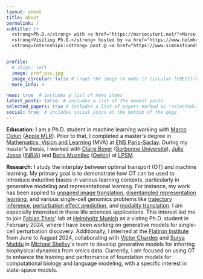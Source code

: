 ```yaml
---
layout: about
title: about
permalink: /
subtitle: |+
  <strong>Ph.D.</strong> with <a href="https://marcocuturi.net/">Marco Cuturi</a> @ <a href="https://crest.science/">CREST</a> - <a href="https://www.ensae.fr/">ENSAE</a>, <a href="https://www.ip-paris.fr/">Institut Polytechnique de Paris</a> <br>
  <strong>Visiting Ph.D.</strong> hosted by <a href="https://www.helmholtz-munich.de/en/icb/pi/fabian-theis">Fabian Theis</a> @ <a href="https://www.helmholtz-munich.de/en/icb/pi/fabian-theis">Helmholtz Munich</a>, <a href="https://www.tum.de/en/">Technical University of Munich</a> <br>
  <strong>Internships:<strong> past @ <a href="https://www.simonsfoundation.org/flatiron/">Flatiron Institute</a>, <a href="https://www.simonsfoundation.org/">Simons Foundation</a>.


profile:
  # align: left
  image: prof_pic.jpg
  image_circular: false # crops the image to make it circular [CREST](https://crest.science/)-[ENSAE](https://www.ensae.fr/), [IP-Paris](https://www.ip-paris.fr/)
  more_info: >

news: true  # includes a list of news items
latest_posts: false  # includes a list of the newest posts
selected_papers: true # includes a list of papers marked as "selected={true}"
social: true  # includes social icons at the bottom of the page
---
```

**Education:** I am a Ph.D. student in machine learning working with [Marco Cuturi](https://marcocuturi.net/) ([Apple MLR](https://machinelearning.apple.com/)). Prior to that, I completed a master's degree in [Mathematics, Vision and Learning](https://www.master-mva.com/) (MVA) at [ENS Paris-Saclay](https://ens-paris-saclay.fr/). During my master's thesis, I worked with [Claire Boyer](https://perso.lpsm.paris/~cboyer/) ([Sorbonne Université](https://www.sorbonne-universite.fr/)), [Julie Josse](https://juliejosse.com/) ([INRIA](https://inria.fr/fr)) and [Boris Muzellec](https://borismuzellec.github.io/) ([Owkin](https://www.owkin.com/)) at [LPSM](https://www.lpsm.paris/). 

**Research:** I study the interplay between optimal transport (OT) and machine learning. My primary goal is to demonstrate how OT can be used to introduce inductive biases in various learning contexts, particularly in generative modeling and representational learning. For instance, my work has been applied to [unpaired image translation](https://arxiv.org/pdf/2311.15100.pdf), [disentangled representation learning](https://arxiv.org/abs/2407.07829), and various single-cell genomics problems like [trajectory inference](https://arxiv.org/pdf/2406.08938), [perturbation effect prediction](https://proceedings.mlr.press/v202/uscidda23a/uscidda23a.pdf), and [modality translation](https://arxiv.org/pdf/2310.09254.pdf). I am especially interested in these life sciences applications. This interest led me to join [Fabian Theis](https://www.helmholtz-munich.de/en/icb/pi/fabian-theis)' lab at [Helmholtz Munich](https://www.helmholtz-munich.de/en) as a visting Ph.D. student in February 2024, where I have been working on generative models for single-cell perturbation discovery. Additionally, I interned at the [Flatiron Institute](https://www.simonsfoundation.org/flatiron/) from June to August 2024, collaborating with [Victor Chardes](https://www.simonsfoundation.org/people/victor-chardes/) and [Surya Maddu](https://www.simonsfoundation.org/people/suryanarayana-maddu/) in [Michael Shelley](https://math.nyu.edu/~shelley/)'s team to develop generative models for inferring biophysical dynamics from omics data. Currently, I am focused on using OT to enhance the training and performance of foundation models for computational biology and language modeling, with a specific interest in state-space models. 
<!-- During winter 2024, I will be interning at [Amazon AI](https://www.amazon.science/) with [Matthew Tragger](https://scholar.google.com/citations?user=g3sXAWkAAAAJ&hl=en), within the fundamental research team led by [Alessandro Achille](https://alexachi.github.io/), where I will explore these ideas further. -->

  <!-- <strong>Ph.D.</strong> with <a href="https://marcocuturi.net/">Marco Cuturi</a> @ <a href="https://crest.science/">CREST</a> - <a href="https://www.ensae.fr/">ENSAE</a>, <a href="https://www.ip-paris.fr/">Institut Polytechnique de Paris</a> <br>
  <strong>Visiting Ph.D.</strong> hosted by <a href="https://www.helmholtz-munich.de/en/icb/pi/fabian-theis">Fabian Theis</a> @ <a href="https://www.helmholtz-munich.de/en/icb/pi/fabian-theis">Helmholtz Munich</a>, <a href="https://www.tum.de/en/">Technical University of Munich</a> <br>
  <strong>Internships:</strong> incoming (winter) @ <a href="https://www.amazon.science/"> Amazon AI</a>, Fundamental Research Team– past @ <a href="https://www.simonsfoundation.org/flatiron/">Flatiron Institute</a>, <a href="https://www.simonsfoundation.org/">Simons Foundation</a>. -->